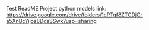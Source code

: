 T e s t   R e a d M E 
Project python models link: 
   https://drive.google.com/drive/folders/1cPTgf8ZTCDjG-a5XnBcYijos8DdsSSwk?usp=sharing 
 
